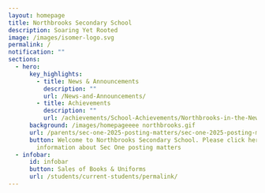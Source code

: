 ```yaml
---
layout: homepage
title: Northbrooks Secondary School
description: Soaring Yet Rooted
image: /images/isomer-logo.svg
permalink: /
notification: ""
sections:
  - hero:
      key_highlights:
        - title: News & Announcements
          description: ""
          url: /News-and-Announcements/
        - title: Achievements
          description: ""
          url: /achievements/School-Achievements/Northbrooks-in-the-News-2020-2021/
      background: /images/homepageeee northbrooks.gif
      url: /parents/sec-one-2025-posting-matters/sec-one-2025-posting-matters/
      button: Welcome to Northbrooks Secondary School. Please click here for more
        information about Sec One posting matters
  - infobar:
      id: infobar
      button: Sales of Books & Uniforms
      url: /students/current-students/permalink/
---
```

